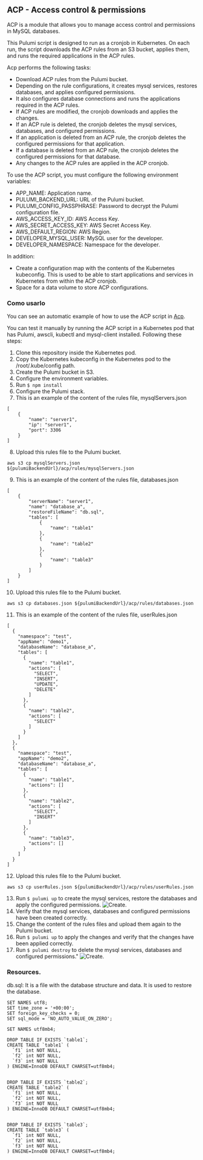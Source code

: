 ## ACP - Access control & permissions

ACP is a module that allows you to manage access control and permissions in MySQL databases.

This Pulumi script is designed to run as a cronjob in Kubernetes. On each run, the script downloads the ACP rules from an S3 bucket, applies them, and runs the required applications in the ACP rules.

Acp performs the following tasks:
- Download ACP rules from the Pulumi bucket.
- Depending on the rule configurations, it creates mysql services, restores databases, and applies configured permissions.
- It also configures database connections and runs the applications required in the ACP rules.
- If ACP rules are modified, the cronjob downloads and applies the changes.
- If an ACP rule is deleted, the cronjob deletes the mysql services, databases, and configured permissions.
- If an application is deleted from an ACP rule, the cronjob deletes the configured permissions for that application.
- If a database is deleted from an ACP rule, the cronjob deletes the configured permissions for that database.
- Any changes to the ACP rules are applied in the ACP cronjob.

To use the ACP script, you must configure the following environment variables:
- APP_NAME: Application name.
- PULUMI_BACKEND_URL: URL of the Pulumi bucket.
- PULUMI_CONFIG_PASSPHRASE: Password to decrypt the Pulumi configuration file.
- AWS_ACCESS_KEY_ID: AWS Access Key.
- AWS_SECRET_ACCESS_KEY: AWS Secret Access Key.
- AWS_DEFAULT_REGION: AWS Region.
- DEVELOPER_MYSQL_USER: MySQL user for the developer.
- DEVELOPER_NAMESPACE: Namespace for the developer.

In addition:
- Create a configuration map with the contents of the Kubernetes kubeconfig. This is used to be able to start applications and services in Kubernetes from within the ACP cronjob.
- Space for a data volume to store ACP configurations.


### Como usarlo

You can see an automatic example of how to use the ACP script in  [Acp](https://github.com/k8s-cicd-tools/deployment-acp-demo).

You can test it manually by running the ACP script in a Kubernetes pod that has Pulumi, awscli, kubectl and mysql-client installed. Following these steps:

1. Clone this repository inside the Kubernetes pod.
2. Copy the Kubernetes kubeconfig in the Kubernetes pod to the /root/.kube/config path.
3. Create the Pulumi bucket in S3.
4. Configure the environment variables.
5. Run `$ npm install`
6. Configure the Pulumi stack.
7. This is an example of the content of the rules file, mysqlServers.json
```
[
    {
        "name": "server1",
        "ip": "server1",
        "port": 3306
    }
]
```
8. Upload this rules file to the Pulumi bucket.
```
aws s3 cp mysqlServers.json ${pulumiBackendUrl}/acp/rules/mysqlServers.json
```
9. This is an example of the content of the rules file, databases.json
```
[
    {
        "serverName": "server1",
        "name": "database_a",
        "restoreFileName": "db.sql",
        "tables": [
            {
                "name": "table1"
            },
            {
                "name": "table2"
            },
            {
                "name": "table3"
            }
        ]
    }
]
```
10. Upload this rules file to the Pulumi bucket.
```
aws s3 cp databases.json ${pulumiBackendUrl}/acp/rules/databases.json
```
11. This is an example of the content of the rules file, userRules.json
```
[
  {
    "namespace": "test",
    "appName": "demo1",
    "databaseName": "database_a",
    "tables": [
      {
        "name": "table1",
        "actions": [
          "SELECT",
          "INSERT",
          "UPDATE",
          "DELETE"
        ]
      },
      {
        "name": "table2",
        "actions": [
          "SELECT"
        ]
      }
    ]
  },
  {
    "namespace": "test",
    "appName": "demo2",
    "databaseName": "database_a",
    "tables": [
      {
        "name": "table1",
        "actions": []
      },
      {
        "name": "table2",
        "actions": [
          "SELECT",
          "INSERT"
        ]
      },
      {
        "name": "table3",
        "actions": []
      }
    ]
  }
]
```
12. Upload this rules file to the Pulumi bucket.
```
aws s3 cp userRules.json ${pulumiBackendUrl}/acp/rules/userRules.json
```
13. Run `$ pulumi up` to create the mysql services, restore the databases and apply the configured permissions.
![Create](./img/create.png "Create.").
14. Verify that the mysql services, databases and configured permissions have been created correctly.
15. Change the content of the rules files and upload them again to the Pulumi bucket.
16. Run `$ pulumi up` to apply the changes and verify that the changes have been applied correctly.
17. Run `$ pulumi destroy` to delete the mysql services, databases and configured permissions."
![Create](./img/destroy.png "Destroy.").

### Resources.

db.sql: It is a file with the database structure and data. It is used to restore the database.

```
SET NAMES utf8;
SET time_zone = '+00:00';
SET foreign_key_checks = 0;
SET sql_mode = 'NO_AUTO_VALUE_ON_ZERO';

SET NAMES utf8mb4;

DROP TABLE IF EXISTS `table1`;
CREATE TABLE `table1` (
  `f1` int NOT NULL,
  `f2` int NOT NULL,
  `f3` int NOT NULL
) ENGINE=InnoDB DEFAULT CHARSET=utf8mb4;


DROP TABLE IF EXISTS `table2`;
CREATE TABLE `table2` (
  `f1` int NOT NULL,
  `f2` int NOT NULL,
  `f3` int NOT NULL
) ENGINE=InnoDB DEFAULT CHARSET=utf8mb4;


DROP TABLE IF EXISTS `table3`;
CREATE TABLE `table3` (
  `f1` int NOT NULL,
  `f2` int NOT NULL,
  `f3` int NOT NULL
) ENGINE=InnoDB DEFAULT CHARSET=utf8mb4;
```
